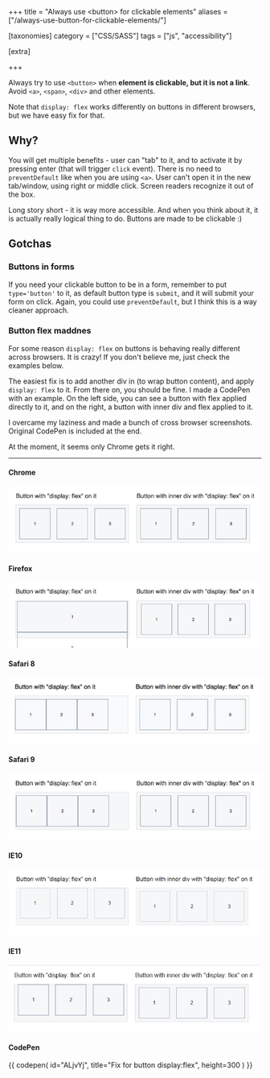 +++
title = "Always use <span>&lt;button&gt;</span> for clickable elements"
aliases = ["/always-use-button-for-clickable-elements/"]

[taxonomies]
category = ["CSS/SASS"]
tags = ["js", "accessibility"]

[extra]

+++

Always try to use `<button>` when  **element is clickable, but it is not a link**.
Avoid `<a>`, `<span>`, `<div>` and other elements.

Note that `display: flex` works differently on buttons in different browsers,
but we have easy fix for that.

<!-- more -->

## Why?

You will get multiple benefits - user can "tab" to it,
and to activate it by pressing enter (that will trigger `click` event).
There is no need to `preventDefault` like when you are using `<a>`.
User can't open it in the new tab/window, using right or middle click.
Screen readers recognize it out of the box.

Long story short - it is way more accessible. And when you think about it,
it is actually really logical thing to do. Buttons are made to be clickable :)

## Gotchas

### Buttons in forms

If you need your clickable button to be in a form, remember to put `type='button'` to it,
as default button type is `submit`, and it will submit your form on click.
Again, you could use `preventDefault`, but I think this is a way cleaner approach.

### Button flex maddnes

For some reason `display: flex` on buttons is behaving really different across browsers.
It is crazy! If you don't believe me, just check the examples below.

The easiest fix is to add another div in (to wrap button content), and apply `display: flex` to it.
From there on, you should be fine. I made a CodePen with an example.
On the left side, you can see a button with flex applied directly to it,
and on the right, a button with inner div and flex applied to it.

I overcame my laziness and made a bunch of cross browser screenshots.
Original CodePen is included at the end.

At the moment, it seems only Chrome gets it right.

-----

#### Chrome

<img src="/img/button-flex/chrome.png" alt="Display flex on buttons, Chrome" />

#### Firefox

<img src="/img/button-flex/firefox.png" alt="Display flex on buttons, Firefox" />

#### Safari 8

<img src="/img/button-flex/safari8.png" alt="Display flex on buttons, Safari 8" />

#### Safari 9

<img src="/img/button-flex/safari9.png" alt="Display flex on buttons, Safari 9" />

#### IE10

<img src="/img/button-flex/ie10.png" alt="Display flex on buttons, IE10" />

#### IE11

<img src="/img/button-flex/ie11.png" alt="Display flex on buttons, IE11" />

#### CodePen

{{ codepen(
  id="ALjvYj",
  title="Fix for button display:flex",
  height=300
) }}
